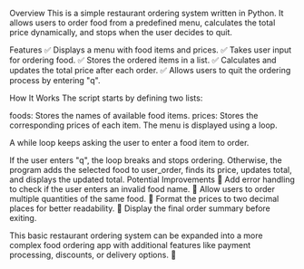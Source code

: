 Overview
This is a simple restaurant ordering system written in Python. It allows users to order food from a predefined menu, calculates the total price dynamically, and stops when the user decides to quit.

Features
✅ Displays a menu with food items and prices.
✅ Takes user input for ordering food.
✅ Stores the ordered items in a list.
✅ Calculates and updates the total price after each order.
✅ Allows users to quit the ordering process by entering "q".

How It Works
The script starts by defining two lists:

foods: Stores the names of available food items.
prices: Stores the corresponding prices of each item.
The menu is displayed using a loop.

A while loop keeps asking the user to enter a food item to order.

If the user enters "q", the loop breaks and stops ordering.
Otherwise, the program adds the selected food to user_order, finds its price, updates total, and displays the updated total.
Potential Improvements
🔹 Add error handling to check if the user enters an invalid food name.
🔹 Allow users to order multiple quantities of the same food.
🔹 Format the prices to two decimal places for better readability.
🔹 Display the final order summary before exiting.

This basic restaurant ordering system can be expanded into a more complex food ordering app with additional features like payment processing, discounts, or delivery options. 🚀

